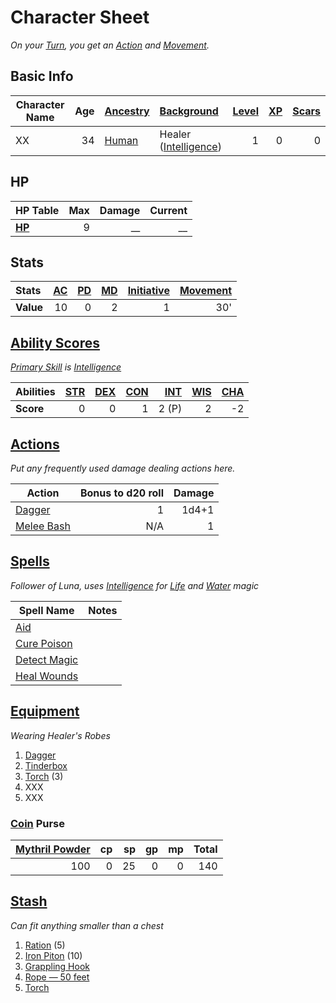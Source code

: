 # Character Sheet

*On your [Turn](../../Game%20Procedures/Core%20Procedures/Turn.md), you get an [Action](../../Game%20Procedures/Core%20Procedures/Action.md) and [Movement](../../Game%20Procedures/Combat/Movement.md).*

## Basic Info

| Character Name | Age | [Ancestry](../../Player%20Characters/Ancenstries/Ancestry.md)                          | [Background](../../Player%20Characters/Backgrounds/Background.md)                         | [Level](../../Player%20Characters/Derived%20Statistics/Level.md) | [XP](../../Player%20Characters/Derived%20Statistics/Experience%20Points.md) | [Scars](../../Player%20Characters/Derived%20Statistics/Scars.md) |
| -------------- | --: | :------------------------------------------------------------------------------------- | :---------------------------------------------------------------------------------------- | ---------------------------------------------------------------: | --------------------------------------------------------------------------: | ---------------------------------------------------------------: |
| XX             |  34 | [Human](../../Player%20Characters/Ancenstries/The%20People%20of%20Mithrinia/Humans.md) | Healer ([Intelligence](../../Player%20Characters/The%20Ability%20Scores/Intelligence.md)) |                                                                1 |                                                                           0 |                                                                0 |

## HP

| **HP Table**                                                             | Max | Damage | Current |
| :----------------------------------------------------------------------- | --: | -----: | ------: |
| **[HP](../../Player%20Characters/Derived%20Statistics/Hit%20Points.md)** |   9 |     __ |      __ |

## Stats

| Stats     | [AC](../../Player%20Characters/Derived%20Statistics/Armor%20Class.md) | [PD](../../Player%20Characters/Derived%20Statistics/Physical%20Defense.md) | [MD](../../Player%20Characters/Derived%20Statistics/Mental%20Defense.md) | [Initiative](../../Game%20Procedures/Combat/Initiative.md) | [Movement](../../Game%20Procedures/Combat/Movement.md) |
| :-------- | --------------------------------------------------------------------: | -------------------------------------------------------------------------: | -----------------------------------------------------------------------: | ---------------------------------------------------------: | -----------------------------------------------------: |
| **Value** |                                                                    10 |                                                                          0 |                                                                        2 |                                                          1 |                                                    30' |

## [Ability Scores](../../Player%20Characters/The%20Ability%20Scores/Ability%20Scores.md)

*[Primary Skill](../../Player%20Characters/Backgrounds/Primary%20Skill.md) is [Intelligence](../../Player%20Characters/The%20Ability%20Scores/Intelligence.md)*

| Abilities | [STR](../../Player%20Characters/The%20Ability%20Scores/Strength.md) | [DEX](../../Player%20Characters/The%20Ability%20Scores/Dexterity.md) | [CON](../../Player%20Characters/The%20Ability%20Scores/Constitution.md) | [INT](../../Player%20Characters/The%20Ability%20Scores/Intelligence.md) | [WIS](../../Player%20Characters/The%20Ability%20Scores/Wisdom.md)<br> | [CHA](../../Player%20Characters/The%20Ability%20Scores/Charisma.md)<br> |
| :-------- | ------------------------------------------------------------------: | -------------------------------------------------------------------: | ----------------------------------------------------------------------: | ----------------------------------------------------------------------: | --------------------------------------------------------------------: | ----------------------------------------------------------------------: |
| **Score** |                                                                   0 |                                                                    0 |                                                                       1 |                                                                   2 (P) |                                                                     2 |                                                                      -2 |

## [Actions](../../Game%20Procedures/Core%20Procedures/Action.md)

*Put any frequently used damage dealing actions here.*

| Action                                                                           | Bonus to d20 roll | Damage |
| -------------------------------------------------------------------------------- | ----------------: | -----: |
| [Dagger](../../Items%20and%20Gear/Weapons/Melee%20Weapons/Throwable%20Weapon.md) |                 1 |  1d4+1 |
| [Melee Bash](../../Game%20Procedures/Combat/Melee%20Attack.md#Melee%20Bash)      |               N/A |      1 |

## [Spells](../../Magic/Spells.md)

*Follower of Luna, uses [Intelligence](../../Player%20Characters/The%20Ability%20Scores/Intelligence.md) for [Life](../../Magic/Spells/Spell%20Domains/Life.md) and [Water](../../Magic/Spells/Spell%20Domains/Water.md) magic*

| Spell Name                                                                         | Notes |
| ---------------------------------------------------------------------------------- | ----- |
| [Aid](../../Magic/Spells/Spells%20by%20Level/Level%201/Aid.md)                     |       |
| [Cure Poison](../../Magic/Spells/Spells%20by%20Level/Level%201/Cure%20Poison.md)   |       |
| [Detect Magic](../../Magic/Spells/Spells%20by%20Level/Level%201/Detect%20Magic.md) |       |
| [Heal Wounds](../../Magic/Spells/Spells%20by%20Level/Level%201/Heal%20Wounds.md)   |       |

## [Equipment](../../Player%20Characters/Derived%20Statistics/Equipment.md)

*Wearing Healer's Robes*
1. [Dagger](../../Items%20and%20Gear/Weapons/Melee%20Weapons/Throwable%20Weapon.md)
2. [Tinderbox](../../Items%20and%20Gear/Gear/10%20Coins/Tinderbox.md)
3. [Torch](../../Items%20and%20Gear/Gear/1%20Coin/Torch.md) (3)
4. XXX
5. XXX

### [Coin](../Economy/Coins.md) Purse

| [Mythril Powder](../../Magic/Spellcasting/Mythril.md) |  cp |  sp |  gp |  mp | Total |
| ----------------------------------------------------: | --: | --: | --: | --: | ----: |
|                                                   100 |   0 |  25 |   0 |   0 |   140 |

## [Stash](../../Player%20Characters/Derived%20Statistics/Stash.md)

*Can fit anything smaller than a chest*

1. [Ration](../../Items%20and%20Gear/Gear/1%20Coin/Ration.md) (5)
2. [Iron Piton](../../Items%20and%20Gear/Gear/10%20Coins/Iron%20Piton.md) (10)
3. [Grappling Hook](../../Items%20and%20Gear/Gear/25%20Coins/Grappling%20Hook.md)
4. [Rope — 50 feet](../../Items%20and%20Gear/Gear/50%20Coins/Rope%20—%2050%20feet.md)
5. [Torch](../../Items%20and%20Gear/Gear/1%20Coin/Torch.md)
